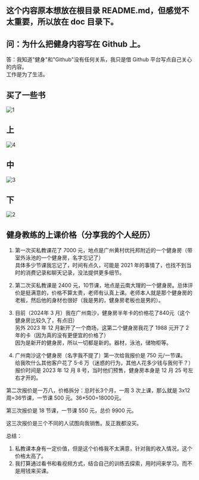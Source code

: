 ## 这个内容原本想放在根目录 README.md，但感觉不太重要，所以放在 doc 目录下。

## 问：为什么把健身内容写在 Github 上。
答：我知道"健身"和"Github"没有任何关系，我只是借 Github 平台写点自己关心的内容。   
工作是为了生活。  

## 买了一些书
![1](../img/overview.JPG)

## 上
![4](../img/part-3.JPG)

## 中
![3](../img/part-2.JPG)

## 下
![2](../img/part-1.JPG)

## 健身教练的上课价格（分享我的个人经历） 
1. 第一次买私教课花了 7000 元，地点是广州黄村优托邦附近的一个健身房（带室外泳池的一个健身房，名字忘记了）  
具体多少节课我忘记了，时间有点久，可能是 2021 年的事情了，也找不到当时的消费记录和聊天记录，没法提供更多细节。

2. 第二次买私教课是 2400 元，10节课，地点是云南大理的一个健身房。总体评价是挺满意的，价格不算太贵，老师有认真上课。老师本人就是那个健身房的老板，然后他的身材也很好（我是男的，健身房老板也是男的）。

3. 目前（2024年 3 月）我在广州南沙，健身房半年卡的价格花了840元（这个健身房比较久了，有点旧）     
另外 2023 年 12 月新开了一个商场，这第二个健身房我花了 1988 元开了 2 年的卡（因为真的没有更便宜的价格了）     
因为是新开的健身房，所以一切都是新的。器材，泳池，储物柜等。  

4. 广州南沙这个健身房（名字我不提了）第一次给我报价是 750 元/一节课。   
给我吹什么其他客户花了 5-6 万（迷惑的行为，其他人花多少钱与我何干？）       
报价时间是 2023 年 12 月 8 号，当时他们预售，健身房本身是 12 月 25 号左右才开的。   

第二次报价是一万八，价格拆分：总时长3个月，一周 3 次上课，那么就是 3x12 周=36节课，一节课 500 元。36*500=18000元。      

第三次报价是 18 节课，一节课 550 元，总价 9900 元。

这三次报价是三个不同的人试图向我销售。反正我都没买。  

总结：
1. 私教课本身有一定价值，但是这个价格我不太满意，针对我的收入情况，这个价格太高了。    
2. 我打算通过看书和看视频方式，结合自己的训练去探索，用时间来学习。而不是用钱来买课。  


